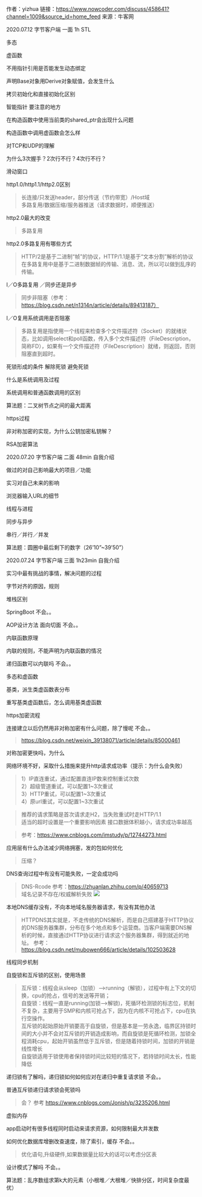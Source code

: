 作者：yizhua
链接：https://www.nowcoder.com/discuss/458641?channel=1009&source_id=home_feed
来源：牛客网

2020.07.12 字节客户端 一面 1h
STL

多态

虚函数

不用指针引用是否能发生动态绑定

声明Base对象用Derive对象赋值，会发生什么

拷贝初始化和直接初始化区别

智能指针 要注意的地方

在构造函数中使用当前类的shared_ptr会出现什么问题

构造函数中调用虚函数会怎么样

对TCP和UDP的理解

为什么3次握手？2次行不行？4次行不行？

滑动窗口

http1.0/http1.1/http2.0区别
> 长连接/只发送header，部分传送（节约带宽）/Host域  
> 多路复用/数据压缩/服务器推送（请求数据时，顺便推送）

http2.0最大的改变
> 多路复用

http2.0多路复用有哪些方式 
> HTTP/2是基于二进制“帧”的协议，HTTP/1.1是基于“文本分割”解析的协议  
> 在多路复用中是基于二进制数据帧的传输、消息、流，所以可以做到乱序的传输。

I／O多路复用 ／同步还是异步
> 同步非阻塞（参考：https://blog.csdn.net/n1314n/article/details/89413187）

I／O复用系统调用是否阻塞
> 多路复用是指使用一个线程来检查多个文件描述符（Socket）的就绪状态，比如调用select和poll函数，传入多个文件描述符（FileDescription，简称FD），如果有一个文件描述符（FileDescription）就绪，则返回，否则阻塞直到超时。

死锁形成的条件 解除死锁 避免死锁

什么是系统调用及过程

系统调用和普通函数调用的区别

算法题：二叉树节点之间的最大距离

https过程

非对称加密的实现，为什么公钥加密私钥解？

RSA加密算法

2020.07.20 字节客户端 二面 48min
自我介绍

做过的对自己影响最大的项目／功能

实习对自己未来的影响

浏览器输入URL的细节

线程与进程

同步与异步

串行／并行／并发

算法题：圆圈中最后剩下的数字（26’10”~39’50”）

2020.07.24 字节客户端 三面 1h23min
自我介绍

实习中最有挑战的事情，解决问题的过程

字节对齐的原因，规则

堆栈区别

SpringBoot 不会。。

AOP设计方法 面向切面 不会。。

内联函数原理

内联的规则，不能声明为内联函数的情况

递归函数可以内联吗 不会。。

多态和虚函数

基类，派生类虚函数表分布

重写基类虚函数后，怎么调用基类虚函数

https加密流程

连接建立以后仍然用非对称加密有什么问题，除了慢呢 不会。。
> https://blog.csdn.net/weixin_39138071/article/details/85000461

对称加密更快吗，为什么

网络环境不好，采取什么措施来提升http请求成功率（提示：为什么会失败）
> 1）IP直连重试，通过配置直连IP数来控制重试次数  
> 2）超级管道重试，可以配置1~3次重试   
> 3）HTTP重试，可以配置1~3次重试  
> 4）原url重试，可以配置1~3次重试  


> 推荐的请求策略是首次请求走H2，当失败重试时走HTTP/1.1  
> 适当的超时设置是一个重要影响因素
> 接口数据体积越小，请求成功率越高

> 参考：https://www.cnblogs.com/imstudy/p/12744273.html

应用层有什么办法减少网络拥塞，发的包如何优化
> 压缩？

DNS查询过程中有没有可能失败，一定会成功吗
> DNS-Rcode 参考：https://zhuanlan.zhihu.com/p/40659713  
> 域名记录不存在/权威解析失败
> ![](https://pic4.zhimg.com/80/v2-bc5d35e3760818eaf8800e79bea983ee_720w.jpg)

本地DNS缓存没有，不向本地域名服务器请求，有没有其他办法
> HTTPDNS其实就是，不走传统的DNS解析，而是自己搭建基于HTTP协议的DNS服务器集群，分布在多个地点和多个运营商。当客户端需要DNS解析的时候，直接通过HTTP协议进行请求这个服务器集群，得到就近的地址。
> 参考：https://blog.csdn.net/mubowen666/article/details/102503628

线程同步机制

自旋锁和互斥锁的区别，使用场景
> 互斥锁：线程会从sleep（加锁）——>running（解锁），过程中有上下文的切换，cpu的抢占，信号的发送等开销；  
> 自旋锁：线程一直是running(加锁——>解锁)，死循环检测锁的标志位，机制不复杂，主要用于SMP和内核可抢占下，因为在内核不可抢占下，cpu在执行空操作。  
> 互斥锁的起始原始开销要高于自旋锁，但是基本是一劳永逸，临界区持锁时间的大小并不会对互斥锁的开销造成影响，而自旋锁是死循环检测，加锁全程消耗cpu，起始开销虽然低于互斥锁，但是随着持锁时间，加锁的开销是线性增长  
> 自旋锁适用于锁使用者保持锁时间比较短的情况下，若持锁时间太长，性能降低

递归锁有了解吗，递归锁如何如何应对在递归中重复请求锁 不会。。

普通互斥锁递归请求锁会死锁吗
> 会？
> 参考 https://www.cnblogs.com/Jonish/p/3235206.html

虚拟内存

app启动时有很多线程同时启动来请求资源，如何限制最大并发数

如何优化数据库增删改查速度，除了索引，缓存 不会。。
> 优化语句,升级硬件,如果数据量比较大的话可以考虑分区表 

设计模式了解吗 不会。。

算法题：乱序数组求第k大的元素（小根堆／大根堆／快排分区，时间复杂度最优）